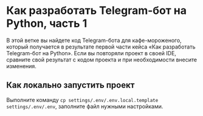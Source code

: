 # Как разработать Telegram-бот на Python, часть 1

В этой ветке вы найдете код Telegram-бота для кафе-мороженого, который 
получается в результате первой части кейса «Как разработать Telegram-бот на 
Python». Если вы повторяли проект в своей IDE, сравните свой результат с 
кодом проекта и при необходимости внесите изменения.

## Как локально запустить проект

Выполните команду `cp settings/.env/.env.local.template settings/.env/.env`, 
заполните файл нужными настройками.
